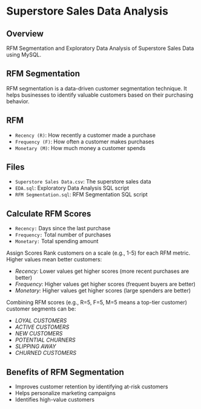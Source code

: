 # Superstore Sales Data Analysis

## Overview
RFM Segmentation and Exploratory Data Analysis of Superstore Sales Data using MySQL.

## RFM Segmentation
RFM segmentation is a data-driven customer segmentation technique. It helps businesses to identify valuable customers based on their purchasing behavior.

## RFM
- `Recency (R)`: How recently a customer made a purchase
- `Frequency (F)`: How often a customer makes purchases
- `Monetary (M)`: How much money a customer spends

## Files
- `Superstore Sales Data.csv`: The superstore sales data
- `EDA.sql`: Exploratory Data Analysis SQL script
- `RFM Segmentation.sql`: RFM Segmentation SQL script

## Calculate RFM Scores
- `Recency:` Days since the last purchase
- `Frequency:` Total number of purchases
- `Monetary:` Total spending amount

Assign Scores
Rank customers on a scale (e.g., 1-5) for each RFM metric. Higher values mean better customers:
- _Recency:_ Lower values get higher scores (more recent purchases are better)
- _Frequency:_ Higher values get higher scores (frequent buyers are better)
- _Monetary:_ Higher values get higher scores (large spenders are better)

Combining RFM scores (e.g., R=5, F=5, M=5 means a top-tier customer) customer segments can be:
- _LOYAL CUSTOMERS_
- _ACTIVE CUSTOMERS_
- _NEW CUSTOMERS_
- _POTENTIAL CHURNERS_
- _SLIPPING AWAY_
- _CHURNED CUSTOMERS_

## Benefits of RFM Segmentation
- Improves customer retention by identifying at-risk customers
- Helps personalize marketing campaigns
- Identifies high-value customers
